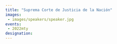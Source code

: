 ```yaml
---
title: "Suprema Corte de Justicia de la Nación"
images: 
 - images/speakers/speaker.jpg
events:
 - 2022mty
designation: 
---
```

